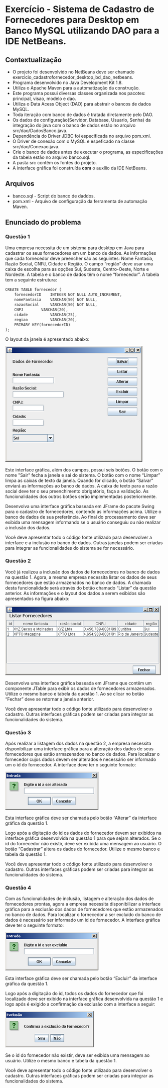 # Exercício - Sistema de Cadastro de Fornecedores para Desktop em Banco MySQL utilizando DAO para a IDE NetBeans.

## Contextualização

 - O projeto foi desenvolvido no NetBeans deve ser chamado exercicio_cadastrofornecedor_desktop_bd_dao_netbeans.<br>
 - Programa desenvolvido no Java Development Kit 1.8.<br>
 - Utiliza o Apache Maven para a automatização da construção.<br>
 - Este programa possui diversas classes organizada nos pacotes: principal, visao, modelo e dao.<br>
 - Utiliza o Data Acess Object (DAO) para abstrair o bancos de dados MySQL.<br>
 - Toda iteração com banco de dados é tratada diretamente pelo DAO.<br>
 - Os dados de configuração(Servidor, Database, Usuario, Senha) da integração do java com o banco de dados estão no arquivo src/dao/DadosBanco.java.<br>
 - Dependência do Driver JDBC foi especificada no arquivo pom.xml.<br>
 - O Driver de conexão com o MySQL e espeficado na classe src/dao/Conexao.java.<br>
 - Crie o banco de dados antes de executar o programa, as especificações da tabela estão no arquivo banco.sql.<br>
 - A pasta src contêm os fontes do projeto.<br>
 - A interface gráfica foi construída **com** o auxílio da IDE NetBeans.<br>

## Arquivos

- banco.sql - Script do banco de daddos.
- pom.xml - Arquivo de configuração da ferramenta de automação Maven.

## Enunciado do problema

### Questão 1

Uma empresa necessita de um sistema para desktop em Java para cadastrar os seus fornecedores em um banco de dados. As informações que cada fornecedor deve preencher são as seguintes: Nome Fantasia, Razão Social, CNPJ, Cidade e Região. O campo “região” deve usar uma caixa de escolha para as opções Sul, Sudeste, Centro-Oeste, Norte e Nordeste. A tabela e o banco de dados têm o nome “fornecedor”. A tabela tem a seguinte estrutura:

```
CREATE TABLE fornecedor (
	fornecedorID    INTEGER NOT NULL AUTO_INCREMENT,    	 
	nomeFantasia    VARCHAR(50) NOT NULL,     
	razaoSocial     VARCHAR(50) NOT NULL,     
	CNPJ    	VARCHAR(20),	
	cidade       	VARCHAR(25),
	regiao       	VARCHAR(20),
	PRIMARY KEY(fornecedorID)    
);
```

O layout da janela é apresentado abaixo:

![tela1](tela1.png)

Este interface gráfica, além dos campos, possui seis botões. O botão com o nome "Sair" fecha a janela e sai do sistema. O botão com o nome “Limpar” limpa as caixas de texto da janela. Quando for clicado, o botão “Salvar” enviará as informações ao banco de dados. A caixa de texto para a razão social deve ter o seu preenchimento obrigatório, faça a validação. As funcionalidades dos outros botões serão implementadas posteriormente.

Desenvolva uma interface gráfica baseada em JFrame do pacote Swing para o cadastro de fornecedores, contendo as informações acima. Utilize o banco de dados de sua preferência. Ao final do processamento deve ser exibida uma mensagem informando se o usuário conseguiu ou não realizar a inclusão dos dados.

Você deve apresentar todo o código fonte utilizado para desenvolver a interface e a inclusão no banco de dados. Outras janelas podem ser criadas para integrar as funcionalidades do sistema se for necessário.


### Questão 2

Você já realizou a inclusão dos dados de fornecedores no banco de dados na questão 1. Agora, a mesma empresa necessita listar os dados de seus fornecedores que estão armazenados no banco de dados. A chamada desta funcionalidade será através do botão chamado “Listar” da questão anterior. As informações e o layout dos dados a serem exibidos são apresentados na figura abaixo:

![tela2](tela2.png)   

Desenvolva uma interface gráfica baseada em JFrame que contêm um componente JTable para exibir os dados de fornecedores armazenados.  Utilize o mesmo banco e tabela da questão 1. Ao se clicar no botão “Fechar” deve se retornar a janela anterior.

Você deve apresentar todo o código fonte utilizado para desenvolver o cadastro. Outras interfaces gráficas podem ser criadas para integrar as funcionalidades do sistema.


### Questão 3

Após realizar a listagem dos dados na questão 2, a empresa necessita disponibilizar uma interface gráfica para a alteração dos dados de seus fornecedores que estão armazenados no banco de dados. Para localizar o fornecedor cujos dados devem ser alterados é necessário ser informado um o id do fornecedor. A interface deve ter o seguinte formato:

![tela3](tela3.png) 

Esta interface gráfica deve ser chamada pelo botão “Alterar” da interface gráfica da questão 1.

Logo após a digitação do id os dados do fornecedor devem ser exibidos na interface gráfica desenvolvida na questão 1 para que sejam alterados. Se o id do fornecedor não existir, deve ser exibida uma mensagem ao usuário. O botão “Cadastrar” altera os dados do fornecedor. Utilize o mesmo banco e tabela da questão 1. 

Você deve apresentar todo o código fonte utilizado para desenvolver o cadastro. Outras interfaces gráficas podem ser criadas para integrar as funcionalidades do sistema.


### Questão 4

Com as funcionalidades de inclusão, listagem e alteração dos dados de fornecedores prontas, agora a empresa necessita disponibilizar a interface gráfica para a exclusão dos dados de fornecedores que estão armazenados no banco de dados. Para localizar o fornecedor a ser excluído do banco de dados é necessário ser informado um id de fornecedor. A interface gráfica deve ter o seguinte formato:

![tela4](tela4.png) 

Esta interface gráfica deve ser chamada pelo botão “Excluir” da interface gráfica da questão 1.

Logo após a digitação do id, todos os dados do fornecedor que foi localizado deve ser exibido na interface gráfica desenvolvida na questão 1 e logo após é exigido a confirmação da exclusão com a interface a seguir:

![tela5](tela5.png) 

Se o id do fornecedor não existir, deve ser exibida uma mensagem ao usuário. Utilize o mesmo banco e tabela da questão 1. 

Você deve apresentar todo o código fonte utilizado para desenvolver o cadastro. Outras interfaces gráficas podem ser criadas para integrar as funcionalidades do sistema. 
